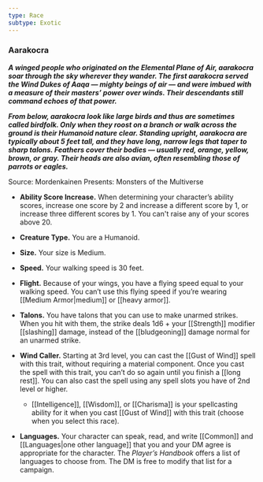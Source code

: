 ```yaml
---
type: Race
subtype: Exotic
---
```

### Aarakocra 

**_A winged people who originated on the Elemental Plane of Air, aarakocra soar through the sky wherever they wander. The first aarakocra served the Wind Dukes of Aaqa — mighty beings of air — and were imbued with a measure of their masters’ power over winds. Their descendants still command echoes of that power._**

**_From below, aarakocra look like large birds and thus are sometimes called birdfolk. Only when they roost on a branch or walk across the ground is their Humanoid nature clear. Standing upright, aarakocra are typically about 5 feet tall, and they have long, narrow legs that taper to sharp talons. Feathers cover their bodies — usually red, orange, yellow, brown, or gray. Their heads are also avian, often resembling those of parrots or eagles._**

Source: Mordenkainen Presents: Monsters of the Multiverse

- **Ability Score Increase.** When determining your character’s ability scores, increase one score by 2 and increase a different score by 1, or increase three different scores by 1. You can't raise any of your scores above 20.

- **Creature Type.** You are a Humanoid.

- **Size.** Your size is Medium.

- **Speed.** Your walking speed is 30 feet.

- **Flight.** Because of your wings, you have a flying speed equal to your walking speed. You can’t use this flying speed if you’re wearing [[Medium Armor|medium]] or [[heavy armor]].

- **Talons.** You have talons that you can use to make unarmed strikes. When you hit with them, the strike deals 1d6 + your [[Strength]] modifier [[slashing]] damage, instead of the [[bludgeoning]] damage normal for an unarmed strike.

- **Wind Caller.** Starting at 3rd level, you can cast the [[Gust of Wind]] spell with this trait, without requiring a material component. Once you cast the spell with this trait, you can’t do so again until you finish a [[long rest]]. You can also cast the spell using any spell slots you have of 2nd level or higher.
    - [[Intelligence]], [[Wisdom]], or [[Charisma]] is your spellcasting ability for it when you cast [[Gust of Wind]] with this trait (choose when you select this race).

- **Languages.** Your character can speak, read, and write [[Common]] and [[Languages|one other language]] that you and your DM agree is appropriate for the character. The _Player’s Handbook_ offers a list of languages to choose from. The DM is free to modify that list for a campaign.